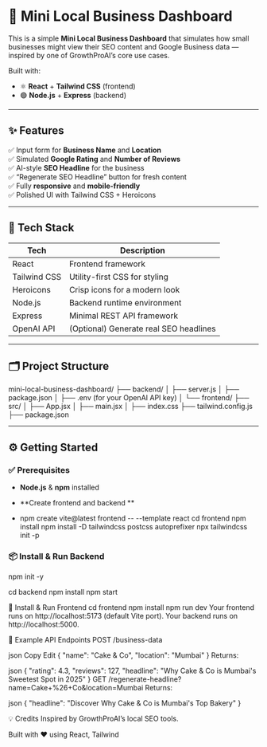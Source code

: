 # 🏪 Mini Local Business Dashboard

This is a simple **Mini Local Business Dashboard** that simulates how small businesses might view their SEO content and Google Business data — inspired by one of GrowthProAI’s core use cases.

Built with:
- ⚛️ **React** + **Tailwind CSS** (frontend)
- 🟢 **Node.js** + **Express** (backend)

---

## ✨ Features

✅ Input form for **Business Name** and **Location**  
✅ Simulated **Google Rating** and **Number of Reviews**  
✅ AI-style **SEO Headline** for the business  
✅ “Regenerate SEO Headline” button for fresh content  
✅ Fully **responsive** and **mobile-friendly**  
✅ Polished UI with Tailwind CSS + Heroicons

---

## 🚀 Tech Stack

| Tech         | Description                          |
| ------------ | ------------------------------------ |
| React        | Frontend framework                   |
| Tailwind CSS | Utility-first CSS for styling        |
| Heroicons    | Crisp icons for a modern look        |
| Node.js      | Backend runtime environment          |
| Express      | Minimal REST API framework           |
| OpenAI API   | (Optional) Generate real SEO headlines |

---

## 🗂️ Project Structure

mini-local-business-dashboard/
├── backend/
│ ├── server.js
│ ├── package.json
│ ├── .env (for your OpenAI API key)
│
└── frontend/
├── src/
│ ├── App.jsx
│ ├── main.jsx
│ ├── index.css
├── tailwind.config.js
├── package.json


---

## ⚙️ Getting Started

### ✅ Prerequisites

- **Node.js** & **npm** installed
- **Create frontend and backend **

- npm create vite@latest frontend -- --template react
cd frontend
npm install
npm install -D tailwindcss postcss autoprefixer
npx tailwindcss init -p



### 📦 Install & Run Backend

npm init -y

cd backend
npm install
npm start

🎨 Install & Run Frontend
cd frontend
npm install
npm run dev
Your frontend runs on http://localhost:5173 (default Vite port).
Your backend runs on http://localhost:5000.

📌 Example API Endpoints
POST /business-data

json
Copy
Edit
{
  "name": "Cake & Co",
  "location": "Mumbai"
}
Returns:

json
{
  "rating": 4.3,
  "reviews": 127,
  "headline": "Why Cake & Co is Mumbai's Sweetest Spot in 2025"
}
GET /regenerate-headline?name=Cake+%26+Co&location=Mumbai
Returns:

json
{
  "headline": "Discover Why Cake & Co is Mumbai's Top Bakery"
}


💡 Credits
Inspired by GrowthProAI’s local SEO tools.

Built with ❤️ using React, Tailwind

